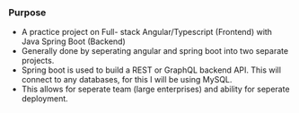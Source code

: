 ### Purpose

- A practice project on Full- stack Angular/Typescript (Frontend) with Java Spring Boot (Backend)
- Generally done by seperating angular and spring boot into two separate projects.
- Spring boot is used to build a REST or GraphQL backend API. This will connect to any databases, for this I will be using MySQL.
- This allows for seperate team (large enterprises) and ability for seperate deployment.

